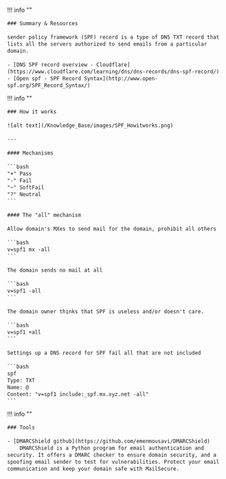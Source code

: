 !!! info ""

    ### Summary & Resources

    sender policy framework (SPF) record is a type of DNS TXT record that lists all the servers authorized to send emails from a particular domain.

    - [DNS SPF record overview - Cloudflare](https://www.cloudflare.com/learning/dns/dns-records/dns-spf-record/)
    - [Open spf - SPF Record Syntax](http://www.open-spf.org/SPF_Record_Syntax/)


!!! info ""

    ### How it works

    ![alt text](/Knowledge_Base/images/SPF_Howitworks.png)

    ---

    #### Mechanisms

    ```bash
    "+"	Pass
    "-"	Fail
    "~"	SoftFail
    "?"	Neutral
    ```

    #### The "all" mechanism

    Allow domain's MXes to send mail for the domain, prohibit all others

    ```bash
    v=spf1 mx -all
    ```

    The domain sends no mail at all
    
    ```bash
    v=spf1 -all
    ```

    The domain owner thinks that SPF is useless and/or doesn't care.

    ```bash
    v=spf1 +all
    ```

    Settings up a DNS record for SPF fail all that are not included

    ```bash
    spf
    Type: TXT
    Name: @
    Content: "v=spf1 include:_spf.mx.xyz.net -all"
    ```

!!! info ""

    ### Tools

    - [DMARCShield github](https://github.com/emenmousavi/DMARCShield) 
        DMARCShield is a Python program for email authentication and security. It offers a DMARC checker to ensure domain security, and a spoofing email sender to test for vulnerabilities. Protect your email communication and keep your domain safe with MailSecure.
